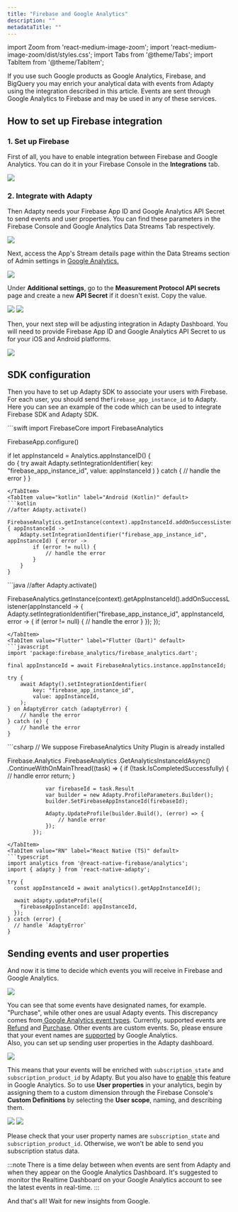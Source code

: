 ```yaml
---
title: "Firebase and Google Analytics"
description: ""
metadataTitle: ""
---
```


import Zoom from 'react-medium-image-zoom';
import 'react-medium-image-zoom/dist/styles.css';
import Tabs from '@theme/Tabs';
import TabItem from '@theme/TabItem'; 

If you use such Google products as Google Analytics, Firebase, and BigQuery you may enrich your analytical data with events from Adapty using the integration described in this article. Events are sent through Google Analytics to Firebase and may be used in any of these services.

## How to set up Firebase integration

### 1\. Set up Firebase

First of all, you have to enable integration between Firebase and Google Analytics. You can do it in your Firebase Console in the **Integrations** tab.


<Zoom>
  <img src={require('./img/14b6d84-CleanShot_2023-08-18_at_20.37.462x.webp').default}
  style={{
    border: '1px solid #727272', /* border width and color */
    width: '700px', /* image width */
    display: 'block', /* for alignment */
    margin: '0 auto' /* center alignment */
  }}
/>
</Zoom>





### 2\. Integrate with Adapty

Then Adapty needs your Firebase App ID and Google Analytics API Secret to send events and user properties. You can find these parameters in the Firebase Console and Google Analytics Data Streams Tab respectively.


<Zoom>
  <img src={require('./img/14d8224-CleanShot_2023-08-21_at_12.14.182x.webp').default}
  style={{
    border: '1px solid #727272', /* border width and color */
    width: '700px', /* image width */
    display: 'block', /* for alignment */
    margin: '0 auto' /* center alignment */
  }}
/>
</Zoom>





Next, access the App's Stream details page within the Data Streams section of Admin settings in [Google Analytics.](https://analytics.google.com/analytics/web/#/)


<Zoom>
  <img src={require('./img/b26ae6a-CleanShot_2023-08-21_at_12.28.482x.webp').default}
  style={{
    border: '1px solid #727272', /* border width and color */
    width: '700px', /* image width */
    display: 'block', /* for alignment */
    margin: '0 auto' /* center alignment */
  }}
/>
</Zoom>





Under **Additional settings**, go to the **Measurement Protocol API secrets** page and create a new **API Secret** if it doesn't exist. Copy the value.


<Zoom>
  <img src={require('./img/7404bde-CleanShot_2023-08-21_at_12.33.242x.webp').default}
  style={{
    border: '1px solid #727272', /* border width and color */
    width: '700px', /* image width */
    display: 'block', /* for alignment */
    margin: '0 auto' /* center alignment */
  }}
/>
</Zoom>






<Zoom>
  <img src={require('./img/0266112-CleanShot_2023-08-21_at_12.34.442x.webp').default}
  style={{
    border: '1px solid #727272', /* border width and color */
    width: '700px', /* image width */
    display: 'block', /* for alignment */
    margin: '0 auto' /* center alignment */
  }}
/>
</Zoom>





Then, your next step will be adjusting integration in Adapty Dashboard. You will need to provide Firebase App ID and Google Analytics API Secret to us for your iOS and Android platforms.


<Zoom>
  <img src={require('./img/4eaae3f-CleanShot_2023-08-21_at_12.35.312x.webp').default}
  style={{
    border: '1px solid #727272', /* border width and color */
    width: '700px', /* image width */
    display: 'block', /* for alignment */
    margin: '0 auto' /* center alignment */
  }}
/>
</Zoom>





## SDK configuration

Then you have to set up Adapty SDK to associate your users with Firebase. For each user, you should send the`firebase_app_instance_id` to Adapty. Here you can see an example of the code which can be used to integrate Firebase SDK and Adapty SDK.

<Tabs groupId="firebase-and-google-analytics">
<TabItem value="Swift" label="iOS (Swift)" default>
```swift 
import FirebaseCore
import FirebaseAnalytics

FirebaseApp.configure()
        
if let appInstanceId = Analytics.appInstanceID() {            
    do {
        try await Adapty.setIntegrationIdentifier(
            key: "firebase_app_instance_id", 
            value: appInstanceId
        )
    } catch {
        // handle the error
    }
}
```
</TabItem>
<TabItem value="kotlin" label="Android (Kotlin)" default>
```kotlin 
//after Adapty.activate()

FirebaseAnalytics.getInstance(context).appInstanceId.addOnSuccessListener { appInstanceId ->
    Adapty.setIntegrationIdentifier("firebase_app_instance_id", appInstanceId) { error ->
        if (error != null) {
            // handle the error
        }
    }
}
```
</TabItem>
<TabItem value="java" label="Java" default>
```java 
//after Adapty.activate()

FirebaseAnalytics.getInstance(context).getAppInstanceId().addOnSuccessListener(appInstanceId -> {
    Adapty.setIntegrationIdentifier("firebase_app_instance_id", appInstanceId, error -> {
        if (error != null) {
            // handle the error
        }
    });
});
```
</TabItem>
<TabItem value="Flutter" label="Flutter (Dart)" default>
```javascript
import 'package:firebase_analytics/firebase_analytics.dart';

final appInstanceId = await FirebaseAnalytics.instance.appInstanceId;

try {
    await Adapty().setIntegrationIdentifier(
        key: "firebase_app_instance_id", 
        value: appInstanceId,
    );
} on AdaptyError catch (adaptyError) {
    // handle the error
} catch (e) {
    // handle the error
}
```
</TabItem>
<TabItem value="Unity" label="Unity (C#)" default>
```csharp 
// We suppose FirebaseAnalytics Unity Plugin is already installed

Firebase.Analytics
            .FirebaseAnalytics
            .GetAnalyticsInstanceIdAsync()
            .ContinueWithOnMainThread((task) => {
                if (!task.IsCompletedSuccessfully)
                {
                    // handle error
                    return;
                }

                var firebaseId = task.Result
                var builder = new Adapty.ProfileParameters.Builder();
                builder.SetFirebaseAppInstanceId(firebaseId);

                Adapty.UpdateProfile(builder.Build(), (error) => {
                    // handle error
                });
            });
```
</TabItem>
<TabItem value="RN" label="React Native (TS)" default>
```typescript 
import analytics from '@react-native-firebase/analytics';
import { adapty } from 'react-native-adapty';

try {
  const appInstanceId = await analytics().getAppInstanceId();

  await adapty.updateProfile({
    firebaseAppInstanceId: appInstanceId,
  });
} catch (error) {
  // handle `AdaptyError`
}
```
</TabItem>
</Tabs>







## Sending events and user properties

And now it is time to decide which events you will receive in Firebase and Google Analytics.


<Zoom>
  <img src={require('./img/7923397-set_up_events_names.webp').default}
  style={{
    border: '1px solid #727272', /* border width and color */
    width: '700px', /* image width */
    display: 'block', /* for alignment */
    margin: '0 auto' /* center alignment */
  }}
/>
</Zoom>





You can see that some events have designated names, for example. "Purchase", while other ones are usual Adapty events. This discrepancy comes from[ Google Analytics event types](https://developers.google.com/analytics/devguides/collection/protocol/ga4/reference/events). Currently, supported events are [Refund](https://developers.google.com/analytics/devguides/collection/protocol/ga4/reference/events#refund%22%3ERefund) and  [Purchase](https://developers.google.com/analytics/devguides/collection/protocol/ga4/reference/events#purchase%22%3EPurchase). Other events are custom events. So, please ensure that your event names are [supported](https://developers.google.com/analytics/devguides/collection/protocol/ga4/sending-events?client_type=firebase#limitations%22%3E)  by Google Analytics.  
Also, you can set up sending user properties in the Adapty dashboard. 


<Zoom>
  <img src={require('./img/e053006-CleanShot_2023-08-21_at_12.50.162x.webp').default}
  style={{
    border: '1px solid #727272', /* border width and color */
    width: '700px', /* image width */
    display: 'block', /* for alignment */
    margin: '0 auto' /* center alignment */
  }}
/>
</Zoom>





This means that your events will be enriched with `subscription_state` and `subscription_product_id` by Adapty. But you also have to [enable](https://support.google.com/analytics/answer/10075209?hl=en) this feature in Google Analytics. So to use **User properties** in your analytics, begin by assigning them to a custom dimension through the Firebase Console's **Custom Definitions** by selecting the **User scope**, naming, and describing them.


<Zoom>
  <img src={require('./img/1962ef1-CleanShot_2023-08-21_at_12.48.222x.webp').default}
  style={{
    border: '1px solid #727272', /* border width and color */
    width: '700px', /* image width */
    display: 'block', /* for alignment */
    margin: '0 auto' /* center alignment */
  }}
/>
</Zoom>






<Zoom>
  <img src={require('./img/2425cc0-CleanShot_2023-08-21_at_12.52.532x.webp').default}
  style={{
    border: '1px solid #727272', /* border width and color */
    width: '700px', /* image width */
    display: 'block', /* for alignment */
    margin: '0 auto' /* center alignment */
  }}
/>
</Zoom>





 Please check that your user property names are `subscription_state` and `subscription_product_id`. Otherwise, we won't be able to send you subscription status data. 

:::note
There is a time delay between when events are sent from Adapty and when they appear on the Google Analytics Dashboard. It's suggested to monitor the Realtime Dashboard on your Google Analytics account to see the latest events in real-time.
:::

And that's all! Wait for new insights from Google.